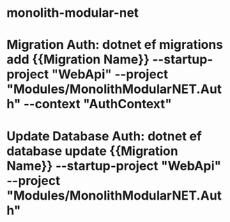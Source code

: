 ﻿# monolith-modular-net
# Migration Auth: dotnet ef migrations add {{Migration Name}} --startup-project "WebApi" --project "Modules/MonolithModularNET.Auth" --context "AuthContext"
# Update Database Auth: dotnet ef database update {{Migration Name}} --startup-project "WebApi" --project "Modules/MonolithModularNET.Auth"
